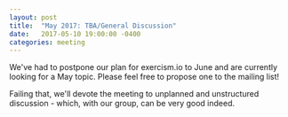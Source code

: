 ```yaml
---
layout: post
title:  "May 2017: TBA/General Discussion"
date:   2017-05-10 19:00:00 -0400
categories: meeting
---
```


We've had to postpone our plan for exercism.io to June and are 
currently looking for a May topic.  Please feel free to propose 
one to the mailing list!

Failing that, we'll devote the meeting to unplanned and unstructured 
discussion - which, with our group, can be very good indeed.

